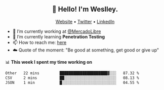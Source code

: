 <h2 align="center">👋 Hello! I'm Weslley.</h2>
<p align="center">
  <a href="http://weslleyneri.com.br">Website</a> •
  <a href="https://twitter.com/Weslley_Neri">Twitter</a> •
  <a href="https://www.linkedin.com/in/weslley-neri-3658908b">LinkedIn</a>
</p>


- 🔭 I’m currently working at [@MercadoLibre](https://github.com/mercadolibre)
- 🌱 I’m currently learning **Penetration Testing**
- 📫 How to reach me: [here](mailto:weslley39@gmail.com)
- ☁️ Quote of the moment: "Be good at something, get good or give up"

📊 **This week I spent my time working on**
<!--START_SECTION:waka-->

```txt
Other   22 mins         █████████████████████▓░░░   87.32 %
CSV     2 mins          ██░░░░░░░░░░░░░░░░░░░░░░░   08.13 %
JSON    1 min           █░░░░░░░░░░░░░░░░░░░░░░░░   04.55 %
```

<!--END_SECTION:waka-->

<!-- Inspired by https://github.com/gruselhaus/gruselhaus -->